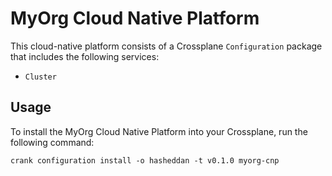 # MyOrg Cloud Native Platform

This cloud-native platform consists of a Crossplane `Configuration` package that
includes the following services:

- `Cluster`

## Usage

To install the MyOrg Cloud Native Platform into your Crossplane, run the
following command:

```
crank configuration install -o hasheddan -t v0.1.0 myorg-cnp
```

